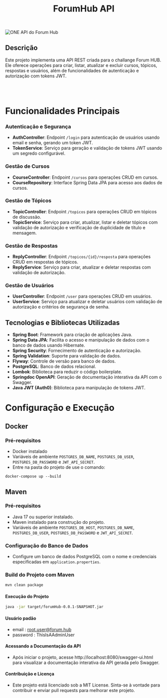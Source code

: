 <h1 align="center">ForumHub API</h1>
<br>

![ONE](https://github.com/laurenti02?tab=repositories)
API do Forum Hub



## Descrição
Este projeto implementa uma API REST criada para o challange Forum HUB. Ele oferece operações para criar, listar, atualizar e excluir cursos, tópicos, respostas e usuários, além de funcionalidades de autenticação e autorização com tokens JWT.


<br>
<br>

# Funcionalidades Principais

### Autenticação e Segurança

- **AuthController**: Endpoint `/login` para autenticação de usuários usando email e senha, gerando um token JWT.
- **TokenService**: Serviço para geração e validação de tokens JWT usando um segredo configurável.

### Gestão de Cursos

- **CourseController**: Endpoint `/cursos` para operações CRUD em cursos.
- **CourseRepository**: Interface Spring Data JPA para acesso aos dados de cursos.

### Gestão de Tópicos

- **TopicController**: Endpoint `/topicos` para operações CRUD em tópicos de discussão.
- **TopicService**: Serviço para criar, atualizar, listar e deletar tópicos com validação de autorização e verificação de duplicidade de título e mensagem.

### Gestão de Respostas

- **ReplyController**: Endpoint `/topicos/{id}/resposta` para operações CRUD em respostas de tópicos.
- **ReplyService**: Serviço para criar, atualizar e deletar respostas com validação de autorização.

### Gestão de Usuários

- **UserController**: Endpoint `/user` para operações CRUD em usuários.
- **UserService**: Serviço para atualizar e deletar usuários com validação de autorização e critérios de segurança de senha.

## Tecnologias e Bibliotecas Utilizadas

- **Spring Boot**: Framework para criação de aplicações Java.
- **Spring Data JPA**: Facilita o acesso e manipulação de dados com o banco de dados usando Hibernate.
- **Spring Security**: Fornecimento de autenticação e autorização.
- **Spring Validation**: Suporte para validação de dados.
- **Flyway**: Controle de versão para banco de dados.
- **PostgreSQL**: Banco de dados relacional.
- **Lombok**: Biblioteca para reduzir o código boilerplate.
- **Springdoc OpenAPI**: Geração de documentação interativa da API com o Swagger.
- **Java JWT (Auth0)**: Biblioteca para manipulação de tokens JWT.

# Configuração e Execução

## Docker 
### Pré-requisitos
- Docker instalado
- Variáveis de ambiente `POSTGRES_DB_NAME`, `POSTGRES_DB_USER`, `POSTGRES_DB_PASSWORD` e `JWT_API_SECRET`.
- Entre na pasta do projeto de use o comando:
```
docker-compose up --build
```

## Maven
### Pré-requisitos

- Java 17 ou superior instalado.
- Maven instalado para construção do projeto.
- Variáveis de ambiente `POSTGRES_DB_HOST`, `POSTGRES_DB_NAME`, `POSTGRES_DB_USER`, `POSTGRES_DB_PASSWORD` e `JWT_API_SECRET`.

### Configuração do Banco de Dados

- Configure um banco de dados PostgreSQL com o nome e credenciais especificadas em `application.properties`.

### Build do Projeto com Maven

```bash
mvn clean package
```
#### Execução do Projeto
```bash
java -jar target/forumHub-0.0.1-SNAPSHOT.jar
```

#### Usuário padão
- email : root.user@forum.hub
- password : ThisIsAAdminUser

#### Acessando a Documentação da API
- Após iniciar o projeto, acesse http://localhost:8080/swagger-ui.html para visualizar a documentação interativa da API gerada pelo Swagger.

#### Contribuição e Licença
- Este projeto está licenciado sob a MIT License. Sinta-se à vontade para contribuir e enviar pull requests para melhorar este projeto.
